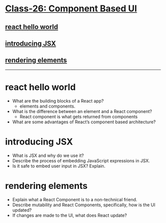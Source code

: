 # [Class-26: Component Based UI](/README.md)


## [react hello world](https://reactjs.org/docs/hello-world.html)
## [introducing JSX](https://reactjs.org/docs/introducing-jsx.html)
## [rendering elements](https://reactjs.org/docs/rendering-elements.html)
<hr>

# react hello world

- What are the building blocks of a React app?
  -  elements and components.
- What is the difference between an element and a React component?
  - React component is what gets returned from components
- What are some advantages of React’s component based architecture?

# introducing JSX

- What is JSX and why do we use it?
- Describe the process of embedding JavaScript expressions in JSX.
- Is it safe to embed user input in JSX? Explain.

# rendering elements

- Explain what a React Component is to a non-technical friend.
- Describe mutability and React Components, specifically, how is the UI updated?
- If changes are made to the UI, what does React update?
